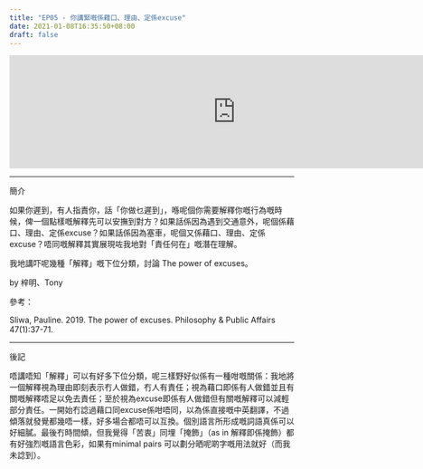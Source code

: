 ```yaml
---
title: "EP05 - 你講緊嘅係藉口、理由、定係excuse"
date: 2021-01-08T16:35:50+08:00
draft: false
---
```

<iframe src="https://anchor.fm/tszmingtszming/embed/episodes/EP05---excuse-eonupn/a-a4a9cbu" height="200px" width="800px" frameborder="0" scrolling="no"></iframe>

---

簡介

如果你遲到，有人指責你，話「你做乜遲到」，喺呢個你需要解釋你嘅行為嘅時候，俾一個點樣嘅解釋先可以安撫到對方？如果話係因為遇到交通意外，呢個係藉口、理由、定係excuse？如果話係因為塞車，呢個又係藉口、理由、定係excuse？唔同嘅解釋其實展現咗我地對「責任何在」嘅潛在理解。

我地講吓呢幾種「解釋」嘅下位分類，討論 The power of excuses。

by 梓明、Tony

參考：

Sliwa, Pauline. 2019. The power of excuses. Philosophy & Public Affairs 47(1):37-71.

---

後記

唔講唔知「解釋」可以有好多下位分類，呢三樣野好似係有一種咁嘅關係：我地將一個解釋視為理由即刻表示冇人做錯，冇人有責任；視為藉口即係有人做錯並且有關嘅解釋唔足以免去責任；至於視為excuse即係有人做錯但有關嘅解釋可以減輕部分責任。一開始冇諗過藉口同excuse係咁唔同，以為係直接嘅中英翻譯，不過傾落就發覺都幾唔一樣，好多場合都唔可以互換。個別語言所形成嘅詞語真係可以好細膩。最後冇時間傾，但我覺得「苦衷」同埋「掩飾」（as in 解釋即係掩飾）都有好強烈嘅語言色彩，如果有minimal pairs 可以劃分晒呢啲字嘅用法就好（而我未諗到）。
